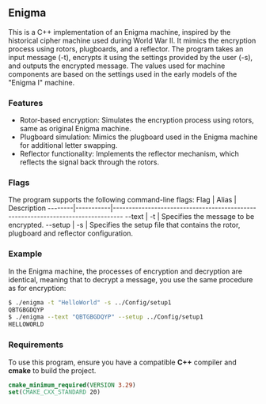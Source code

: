 ## Enigma

This is a C++ implementation of an Enigma machine, inspired by the historical cipher machine used during World War II. It mimics the encryption process using rotors, plugboards, and a reflector. The program takes an input message (-t), encrypts it using the settings provided by the user (-s), and outputs the encrypted message. The values used for machine components are based on the settings used in the early models of the "Enigma I" machine.

### Features

- Rotor-based encryption: Simulates the encryption process using rotors, same as original Enigma machine.
- Plugboard simulation: Mimics the plugboard used in the Enigma machine for additional letter swapping.
- Reflector functionality: Implements the reflector mechanism, which reflects the signal back through the rotors.

### Flags
The program supports the following command-line flags:
Flag    | Alias     | Description
--------|-----------|---------------------------------------------------------------------------------
--text  | -t        | Specifies the message to be encrypted.
--setup | -s        | Specifies the setup file that contains the rotor, plugboard and reflector configuration.

### Example
In the Enigma machine, the processes of encryption and decryption are identical, meaning that to decrypt a message, you use the same procedure as for encryption:
```Bash
$ ./enigma -t "HelloWorld" -s ../Config/setup1
QBTGBGDQYP
$ ./enigma --text "QBTGBGDQYP" --setup ../Config/setup1
HELLOWORLD
```

### Requirements

To use this program, ensure you have a compatible **C++** compiler and **cmake** to build the project.
```cmake
cmake_minimum_required(VERSION 3.29)
set(CMAKE_CXX_STANDARD 20)
```
